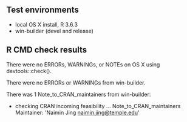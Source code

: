 ## Test environments
* local OS X install, R 3.6.3
* win-builder (devel and release)

## R CMD check results

There were no ERRORs, WARNINGs, or NOTEs on OS X using devtools::check().

There were no ERRORs or WARNINGs from win-builder.

There was 1 Note_to_CRAN_maintainers from win-builder:

  * checking CRAN incoming feasibility ... 
    Note_to_CRAN_maintainers
    Maintainer: 'Naimin Jing <naimin.jing@temple.edu>'
     

